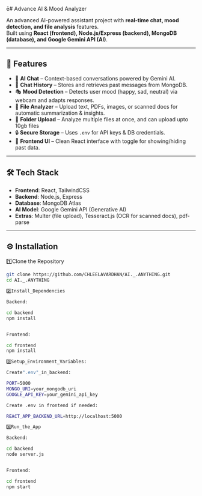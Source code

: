 ē# Advance AI & Mood Analyzer

An advanced AI-powered assistant project with **real-time chat, mood detection, and file analysis** features.  
Built using **React (frontend), Node.js/Express (backend), MongoDB (database), and Google Gemini API (AI)**.

---

## 🚀 Features
- 🤖 **AI Chat** – Context-based conversations powered by Gemini AI.  
- 📜 **Chat History** – Stores and retrieves past messages from MongoDB.  
- 🎭 **Mood Detection** – Detects user mood (happy, sad, neutral) via webcam and adapts responses.  
- 📂 **File Analyzer** – Upload text, PDFs, images, or scanned docs for automatic summarization & insights.  
- 📁 **Folder Upload** – Analyze multiple files at once, and can upload upto 10gb files 
- 🔒 **Secure Storage** – Uses `.env` for API keys & DB credentials.  
- 🎨 **Frontend UI** – Clean React interface with toggle for showing/hiding past data.

---

## 🛠️ Tech Stack
- **Frontend**: React, TailwindCSS  
- **Backend**: Node.js, Express  
- **Database**: MongoDB Atlas  
- **AI Model**: Google Gemini API (Generative AI)  
- **Extras**: Multer (file upload), Tesseract.js (OCR for scanned docs), pdf-parse  

---

## ⚙️ Installation

1️⃣Clone the Repository
```bash
git clone https://github.com/CHLEELAVARDHAN/AI._.ANYTHING.git
cd AI._.ANYTHING

2️⃣Install_Dependencies

Backend:

cd backend
npm install


Frontend:

cd frontend
npm install

3️⃣Setup_Environment_Variables:

Create".env"_in_backend:

PORT=5000
MONGO_URI=your_mongodb_uri
GOOGLE_API_KEY=your_gemini_api_key

Create .env in frontend if needed:

REACT_APP_BACKEND_URL=http://localhost:5000

4️⃣Run_the_App

Backend:

cd backend
node server.js


Frontend:

cd frontend
npm start